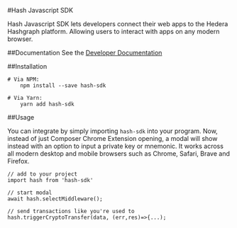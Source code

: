 #Hash Javascript SDK

Hash Javascript SDK lets developers connect their web apps to the Hedera Hashgraph platform. Allowing users to interact with apps on any modern browser.

##Documentation
See the [Developer Documentation](https://github.com/hashingsystems/hash.js)

##Installation
```
# Via NPM:
	npm install --save hash-sdk
	
# Via Yarn:
	yarn add hash-sdk
```

##Usage

You can integrate by simply importing `hash-sdk` into your program. Now, instead of just Composer Chrome Extension opening, a modal will show instead with an option to input a private key or mnemonic. It works across all modern desktop and mobile browsers such as Chrome, Safari, Brave and Firefox.


```
// add to your project
import hash from 'hash-sdk'

// start modal 
await hash.selectMiddleware();

// send transactions like you're used to
hash.triggerCryptoTransfer(data, (err,res)=>{...);

```